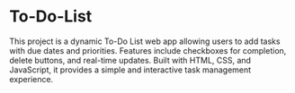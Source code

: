 # To-Do-List
This project is a dynamic To-Do List web app allowing users to add tasks with due dates and priorities. Features include checkboxes for completion, delete buttons, and real-time updates. Built with HTML, CSS, and JavaScript, it provides a simple and interactive task management experience.
